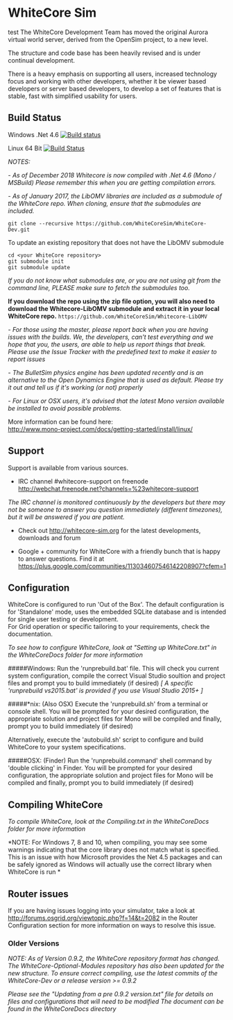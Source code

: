 # WhiteCore Sim

test
The WhiteCore Development Team has moved the original Aurora virtual world server, derived from the OpenSim project, to a new level.

The structure and code base has been heavily revised and is under continual development.

There is a heavy emphasis on supporting all users, increased technology focus and working with other developers, whether it be viewer based developers or server based developers, to develop a set of features that is stable, fast with simplified usability for users.

## Build Status

Windows .Net 4.6 [![Build status](https://ci.appveyor.com/api/projects/status/tj3pr2xb4rg6ospe/branch/master?svg=true)](https://ci.appveyor.com/project/fly-man-/whitecore-dev/branch/master)

Linux 64 Bit [![Build Status](https://travis-ci.org/WhiteCoreSim/WhiteCore-Dev.svg?branch=master)](https://travis-ci.org/WhiteCoreSim/WhiteCore-Dev)

*NOTES:*

*- As of December 2018 Whitecore is now compiled with .Net 4.6 (Mono / MSBuild) Please remember this when you are getting compilation errors.*

*- As of January 2017, the LibOMV libraries are included as a submodule of the WhiteCore repo. When cloning, ensure that the submodules are included.*

`git clone --recursive https://github.com/WhiteCoreSim/WhiteCore-Dev.git`

To update an existing repository that does not have the LibOMV submodule

	cd <your WhiteCore repository>
	git submodule init
	git submodule update

*If you do not know what submodules are, or you are not using git from the command line, PLEASE make sure to fetch the submodules too.*

**If you download the repo using the zip file option, you will also need to download the Whitecore-LibOMV submodule and extract it in your local WhiteCore repo.**
`https://github.com/WhiteCoreSim/Whitecore-LibOMV`

*- For those using the master, please report back when you are having issues with the builds. We, the developers, can't test everything and we hope that you, the users, are able to help us report things that break. Please use the Issue Tracker with the predefined text to make it easier to report issues*

*- The BulletSim physics engine has been updated recently and is an alternative to the Open Dynamics Engine that is used as default. Please try it out and tell us if it's working (or not) properly*

*- For Linux or OSX users, it's advised that the latest Mono version available be installed to avoid possible problems.*

More information can be found here:  
<http://www.mono-project.com/docs/getting-started/install/linux/>

## Support
Support is available from various sources.

* IRC channel #whitecore-support on freenode  
 <http://webchat.freenode.net?channels=%23whitecore-support>
 
 *The IRC channel is monitored continuously by the developers but there may not be someone to answer you question immediately (different timezones), but it will be answered if you are patient.*

* Check out <http://whitecore-sim.org> for the latest developments, downloads and forum

* Google + community for WhiteCore with a friendly bunch that is happy to answer questions. Find it at <https://plus.google.com/communities/113034607546142208907?cfem=1>

## Configuration
WhiteCore is configured to run 'Out of the Box'.
The default configuration is for 'Standalone' mode, uses the embedded SQLite database and is intended for single user testing or development.  
For Grid operation or specific tailoring to your requirements, check the documentation.

*To see how to configure WhiteCore, look at "Setting up WhiteCore.txt" in the WhiteCoreDocs folder for more information*

#####Windows:
   Run the 'runprebuild.bat' file.
   This will check you current system configuration, compile the correct Visual Studio soultion and project files and prompt you to build immediately (if desired)
   *[ A specific 'runprebuild vs2015.bat' is provided if you use Visual Studio 2015+ ]* 

#####*nix: (Also OSX)
   Execute the 'runprebuild.sh' from a terminal or console shell.
   You will be prompted for your desired configuration, the appropriate solution and project files for Mono will be compiled and finally, prompt you to build immediately (if desired)

Alternatively, execute the 'autobuild.sh' script to configure and build WhiteCore to your system specifications.
   
#####OSX: (Finder)
   Run the 'runprebuild.command' shell command by 'double clicking' in Finder.
   You will be prompted for your desired configuration, the appropriate solution and project files for Mono will be compiled and finally, prompt you to build immediately (if desired)
   	   
## Compiling WhiteCore
*To compile WhiteCore, look at the Compiling.txt in the WhiteCoreDocs folder for more information*

*NOTE:
  For Windows 7, 8 and 10, when compiling, you may see some warnings indicating that the core library does not match what is specified.
  This is an issue with how Microsoft provides the Net 4.5 packages and can be safely ignored as Windows will actually use the correct library when WhiteCore is run *
  
## Router issues
If you are having issues logging into your simulator, take a look at <http://forums.osgrid.org/viewtopic.php?f=14&t=2082> in the Router Configuration section for more information on ways to resolve this issue.

### Older Versions
*NOTE: 
 As of Version 0.9.2, the WhiteCore repository format has changed.  
 The WhiteCore-Optional-Modules repository has also been updated for the new structure.
 To ensure correct compiling, use the latest commits of the WhiteCore-Dev or a release version >= 0.9.2*

*Please see the "Updating from a pre 0.9.2 version.txt" file for details on files and configurations that will need to be modified
 The document can be found in the WhiteCoreDocs directory*
